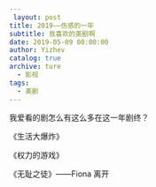 ```yaml
---
 layout: post
title: 2019——伤感的一年
subtitle: 我喜欢的美剧啊
date: 2019-05-09 00:00:00
author: Yizhev
catalog: true
archive: ture
  - 影视
tags:
  - 美剧
---
```


我爱看的剧怎么有这么多在这一年剧终？

《生活大爆炸》

《权力的游戏》

《无耻之徒》——Fiona 离开